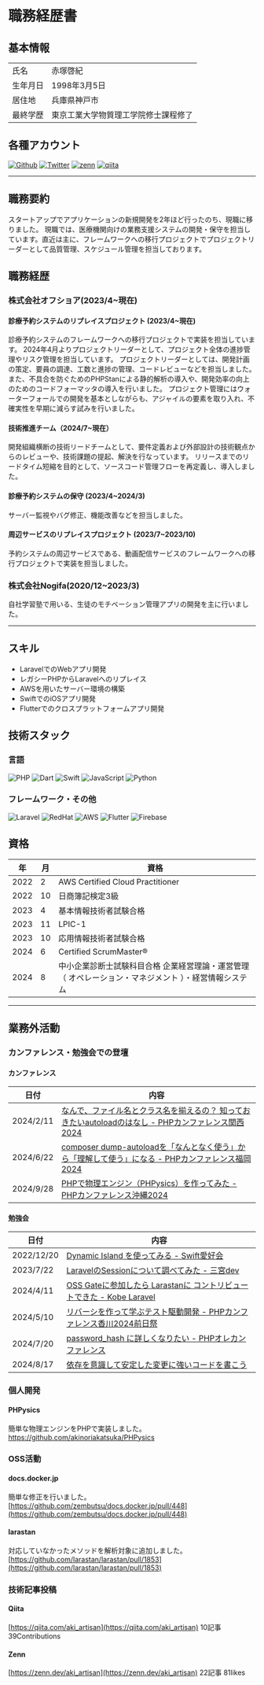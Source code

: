 # 職務経歴書

## 基本情報

<table>
  <tr>
    <td>氏名</td>
    <td>赤塚啓紀</td>
  </tr>
  <tr>
    <td>生年月日</td>
    <td>1998年3月5日</td>
  </tr>
  <tr>
    <td>居住地</td>
    <td>兵庫県神戸市</td>
  </tr>
  <tr>
    <td>最終学歴</td>
    <td>東京工業大学物質理工学院修士課程修了</td>
  </tr>
</table>

## 各種アカウント
<p>
<a href="https://github.com/akinoriakatsuka" target="_blank"><img alt="Github" src="https://img.shields.io/badge/akinoriakatsuka-%2312100E.svg?&style=flat-square&logo=Github&logoColor=white" /></a>
<a href="https://twitter.com/aki_artisan" target="_blank"><img alt="Twitter" src="https://img.shields.io/badge/@aki_artisan-%231DA1F2.svg?&style=flat-square&logo=twitter&logoColor=white" /></a>
<a href="https://zenn.dev/aki_artisan" target="_blank"><img alt="zenn" src="https://img.shields.io/badge/@aki_artisan-%231DA1F2.svg?&style=flat-square&logo=zenn&logoColor=white" /></a>
<a href="https://qiita.com/aki_artisan" target="_blank"><img alt="qiita" src="https://img.shields.io/badge/@aki_artisan-%255C500.svg?&style=flat-square&logo=qiita&logoColor=white" /></a>
</p>

---

## 職務要約

スタートアップでアプリケーションの新規開発を2年ほど行ったのち、現職に移りました。
現職では、医療機関向けの業務支援システムの開発・保守を担当しています。直近は主に、フレームワークへの移行プロジェクトでプロジェクトリーダーとして品質管理、スケジュール管理を担当しております。

## 職務経歴

### 株式会社オフショア(2023/4~現在)

#### 診療予約システムのリプレイスプロジェクト (2023/4~現在)
診療予約システムのフレームワークへの移行プロジェクトで実装を担当しています。
2024年4月よりプロジェクトリーダーとして、プロジェクト全体の進捗管理やリスク管理を担当しています。
プロジェクトリーダーとしては、開発計画の策定、要員の調達、工数と進捗の管理、コードレビューなどを担当しました。
また、不具合を防ぐためのPHPStanによる静的解析の導入や、開発効率の向上のためのコードフォーマッタの導入を行いました。
プロジェクト管理にはウォーターフォールでの開発を基本としながらも、アジャイルの要素を取り入れ、不確実性を早期に減らす試みを行いました。

#### 技術推進チーム（2024/7~現在）
開発組織横断の技術リードチームとして、要件定義および外部設計の技術観点からのレビューや、技術課題の提起、解決を行なっています。
リリースまでのリードタイム短縮を目的として、ソースコード管理フローを再定義し、導入しました。

#### 診療予約システムの保守 (2023/4~2024/3)
サーバー監視やバグ修正、機能改善などを担当しました。

#### 周辺サービスのリプレイスプロジェクト (2023/7~2023/10)
予約システムの周辺サービスである、動画配信サービスのフレームワークへの移行プロジェクトで実装を担当しました。

### 株式会社Nogifa(2020/12~2023/3)

自社学習塾で用いる、生徒のモチベーション管理アプリの開発を主に行いました。

--- 

## スキル

- LaravelでのWebアプリ開発
- レガシーPHPからLaravelへのリプレイス
- AWSを用いたサーバー環境の構築
- SwiftでのiOSアプリ開発
- Flutterでのクロスプラットフォームアプリ開発

## 技術スタック

### 言語
<p>
  <img alt="PHP" src="https://img.shields.io/badge/-PHP-777BB4?style=flat-square&logo=php&logoColor=white" />
  <img alt="Dart" src="https://img.shields.io/badge/-Dart-0175C2?style=flat-square&logo=Dart&logoColor=white" />
  <img alt="Swift" src="https://img.shields.io/badge/-Swift-F05138?style=flat-square&logo=swift&logoColor=white" />
  <img alt="JavaScript" src="https://img.shields.io/badge/-JavaScript-F7DF1E?style=flat-square&logo=JavaScript&logoColor=white" />
  <img alt="Python" src="https://img.shields.io/badge/-Python-3776AB?style=flat-square&logo=Python&logoColor=white" />
</p>

### フレームワーク・その他
<p>
  <img alt="Laravel" src="https://img.shields.io/badge/-Laravel-FF2D20?style=flat-square&logo=Laravel&logoColor=white" />
  <img alt="RedHat" src="https://img.shields.io/badge/-RedHat-EE0000.svg?logo=red-hat&style=flat-square">
  <img alt="AWS" src="https://img.shields.io/badge/-AWS-232F3E?style=flat-square&logo=amazonaws&logoColor=white" />

  <img alt="Flutter" src="https://img.shields.io/badge/-Flutter-02569B?style=flat-square&logo=Flutter&logoColor=white" />
  <img alt="Firebase" src="https://img.shields.io/badge/-Firebase-FFCA28?style=flat-square&logo=Firebase&logoColor=white" />
</p>

## 資格

| 年   | 月 | 資格                             |
| ---- | -- | -------------------------------- |
| 2022 | 2  | AWS Certified Cloud Practitioner |
| 2022 | 10 | 日商簿記検定3級                  |
| 2023 | 4  | 基本情報技術者試験合格           |
| 2023 | 11 | LPIC-1                           |
| 2023 | 10 | 応用情報技術者試験合格           |
| 2024 | 6 | Certified ScrumMaster®            |
| 2024 | 8 | 中小企業診断士試験科目合格 企業経営理論・運営管理 （ オペレーション・マネジメント ）・経営情報システム            |

---


## 業務外活動

### カンファレンス・勉強会での登壇

#### カンファレンス

| 日付       | 内容 |
| ---------- | ----------------- |
| 2024/2/11 | [なんで、ファイル名とクラス名を揃えるの？ 知っておきたいautoloadのはなし - PHPカンファレンス関西2024](https://fortee.jp/phpcon-kansai2024/proposal/06582204-df2a-4af5-b301-4d394e064b0f) |
| 2024/6/22 | [composer dump-autoloadを「なんとなく使う」から「理解して使う」になる - PHPカンファレンス福岡2024](https://fortee.jp/phpcon-fukuoka-2024/proposal/a1d15935-6af2-4366-885b-7c31d2ead5c6) |
| 2024/9/28 | [PHPで物理エンジン（PHPysics）を作ってみた - PHPカンファレンス沖縄2024](https://fortee.jp/phpcon-okinawa-2024/proposal/6d1f26e3-5fac-4946-9404-88341ca4eecf) |

#### 勉強会

| 日付       | 内容 |
| ---------- | ----------------- |
| 2022/12/20 | [ Dynamic Island を使ってみる - Swift愛好会](https://docs.google.com/presentation/d/1P0x5YsXMuMsvAdo6E2IUGlcMAokrUtVb61CQuNJt6ts/edit#slide=id.p) |
| 2023/7/22 | [LaravelのSessionについて調べてみた - 三宮dev](https://docs.google.com/presentation/d/1RZVyitetsCygz6OtY6VgOv_uwqMe_mteRoGphzYbNYM/edit#slide=id.p) |
| 2024/4/11 | [OSS Gateに参加したら Larastanに コントリビュートできた - Kobe Laravel](https://speakerdeck.com/akinoriakatsuka/oss-gatenican-jia-sitara-larastanni-kontoribiyutodekita-kobe-laravel) |
| 2024/5/10 | [リバーシを作って学ぶテスト駆動開発 - PHPカンファレンス香川2024前日祭](https://speakerdeck.com/akinoriakatsuka/ribasiwozuo-tutexue-butesutoqu-dong-kai-fa) |
| 2024/7/20 | [password_hash に詳しくなりたい - PHPオレカンファレンス](https://speakerdeck.com/akinoriakatsuka/password-hash-nixiang-sikunaritai-phporekanhuarensu) |
| 2024/8/17 | [依存を意識して安定した変更に強いコードを書こう](https://speakerdeck.com/akinoriakatsuka/yi-cun-woyi-shi-sitean-ding-sitabian-geng-niqiang-ikodowoshu-kou) |

### 個人開発

#### PHPysics
簡単な物理エンジンをPHPで実装しました。
https://github.com/akinoriakatsuka/PHPysics

### OSS活動

#### docs.docker.jp
簡単な修正を行いました。
[https://github.com/zembutsu/docs.docker.jp/pull/448](https://github.com/zembutsu/docs.docker.jp/pull/448)

#### larastan
対応していなかったメソッドを解析対象に追加しました。
[https://github.com/larastan/larastan/pull/1853](https://github.com/larastan/larastan/pull/1853)

### 技術記事投稿

#### Qiita
[https://qiita.com/aki_artisan](https://qiita.com/aki_artisan)
10記事 39Contributions

#### Zenn
[https://zenn.dev/aki_artisan](https://zenn.dev/aki_artisan)
22記事 81likes